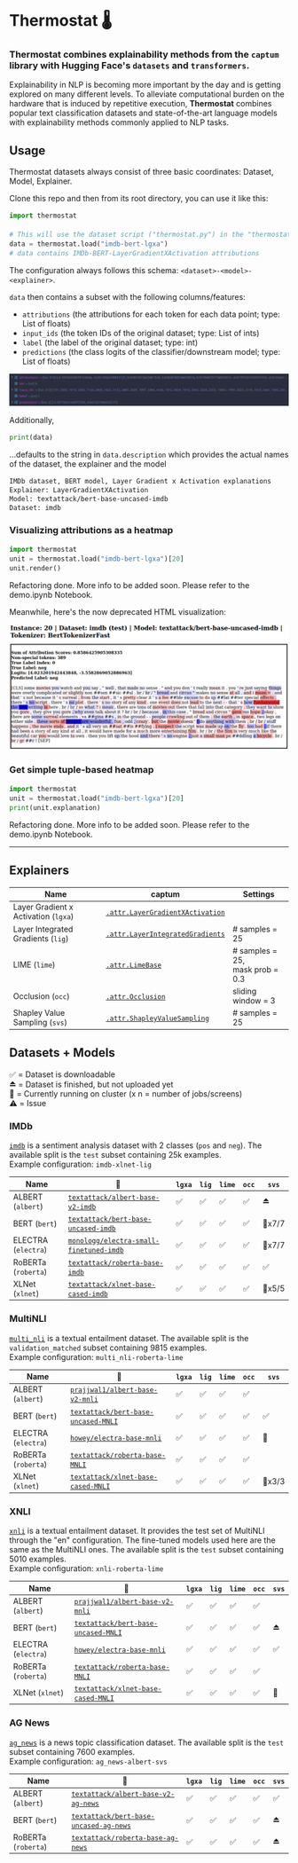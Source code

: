 # Thermostat 🌡️

### **Thermostat** combines explainability methods from the `captum` library with Hugging Face's `datasets` and `transformers`.

Explainability in NLP is becoming more important by the day and is getting explored on many different levels. To alleviate computational burden on the hardware that is induced by repetitive execution, **Thermostat** combines popular text classification datasets and state-of-the-art language models with explainability methods commonly applied to NLP tasks.


## Usage

Thermostat datasets always consist of three basic coordinates: Dataset, Model, Explainer.

Clone this repo and then from its root directory, you can use it like this:

```python
import thermostat

# This will use the dataset script ("thermostat.py") in the "thermostat" directory
data = thermostat.load("imdb-bert-lgxa")
# data contains IMDb-BERT-LayerGradientXActivation attributions
```

The configuration always follows this schema: `<dataset>-<model>-<explainer>`.

`data` then contains a subset with the following columns/features:
* `attributions` (the attributions for each token for each data point; type: List of floats)
* `input_ids` (the token IDs of the original dataset; type: List of ints)
* `label` (the label of the original dataset; type: int)
* `predictions` (the class logits of the classifier/downstream model; type: List of floats)  

![instance-contents](figures/instance-contents.png)


Additionally,
```python
print(data)
```
...defaults to the string in `data.description` which provides the actual names of the dataset, the explainer and the model
```
IMDb dataset, BERT model, Layer Gradient x Activation explanations
Explainer: LayerGradientXActivation
Model: textattack/bert-base-uncased-imdb
Dataset: imdb
```


### Visualizing attributions as a heatmap

```python
import thermostat
unit = thermostat.load("imdb-bert-lgxa")[20]
unit.render()
```

Refactoring done. More info to be added soon. Please refer to the demo.ipynb Notebook.

Meanwhile, here's the now deprecated HTML visualization:

![heatmap-html](figures/heatmap-html.png)


### Get simple tuple-based heatmap

```python
import thermostat
unit = thermostat.load("imdb-bert-lgxa")[20]
print(unit.explanation)
```

Refactoring done. More info to be added soon. Please refer to the demo.ipynb Notebook.


---

## Explainers
Name | captum | Settings
--- | --- | ---
Layer Gradient x Activation (`lgxa`) | [`.attr.LayerGradientXActivation`](https://captum.ai/api/layer.html#layer-gradient-x-activation) |
Layer Integrated Gradients (`lig`) | [`.attr.LayerIntegratedGradients`](https://captum.ai/api/layer.html#layer-integrated-gradients) | # samples = 25
LIME (`lime`) | [`.attr.LimeBase`](https://captum.ai/api/lime.html) | # samples = 25, <br>mask prob = 0.3
Occlusion (`occ`) | [`.attr.Occlusion`](https://captum.ai/api/occlusion.html) | sliding window = 3
Shapley Value Sampling (`svs`) | [`.attr.ShapleyValueSampling`](https://captum.ai/api/shapley_value_sampling.html) | # samples = 25


## Datasets + Models

✅ = Dataset is downloadable  
⏏️ = Dataset is finished, but not uploaded yet  
🔄 = Currently running on cluster (x n = number of jobs/screens)  
⚠️ = Issue  

### IMDb

[`imdb`](https://huggingface.co/datasets/viewer/?dataset=imdb) is a sentiment analysis dataset with 2 classes (`pos` and `neg`). The available split is the `test` subset containing 25k examples.  
Example configuration: `imdb-xlnet-lig`

Name | 🤗 | `lgxa` | `lig` | `lime` | `occ` | `svs`  
--- | --- | --- | --- | --- | --- | ---
ALBERT (`albert`) | [`textattack/albert-base-v2-imdb`](https://huggingface.co/textattack/albert-base-v2-imdb) | ✅ | ✅ | ✅ | ✅ | ⏏️
BERT (`bert`) | [`textattack/bert-base-uncased-imdb`](https://huggingface.co/textattack/bert-base-uncased-imdb) | ✅ | ✅ | ✅ | ✅ | 🔄x7/7
ELECTRA (`electra`) | [`monologg/electra-small-finetuned-imdb`](https://huggingface.co/monologg/electra-small-finetuned-imdb) | ✅ | ✅ | ✅ | ✅ | 🔄x7/7
RoBERTa (`roberta`) | [`textattack/roberta-base-imdb`](https://huggingface.co/textattack/roberta-base-imdb) | ✅ | ✅ | ✅ | ✅ | ✅
XLNet (`xlnet`) | [`textattack/xlnet-base-cased-imdb`](https://huggingface.co/textattack/xlnet-base-cased-imdb) | ✅ | ✅ | ✅ | ✅ | 🔄x5/5


### MultiNLI

[`multi_nli`](https://huggingface.co/datasets/viewer/?dataset=multi_nli) is a textual entailment dataset. The available split is the `validation_matched` subset containing 9815 examples.  
Example configuration: `multi_nli-roberta-lime`

Name | 🤗 | `lgxa` | `lig` | `lime` | `occ` | `svs`
--- | --- | --- | --- | --- | --- | ---
ALBERT (`albert`) | [`prajjwal1/albert-base-v2-mnli`](https://huggingface.co/prajjwal1/albert-base-v2-mnli) | ✅ | ✅ | ✅ | ✅
BERT (`bert`) | [`textattack/bert-base-uncased-MNLI`](https://huggingface.co/textattack/bert-base-uncased-MNLI) | ✅ | ✅ | ✅ | ✅ | ✅
ELECTRA (`electra`) | [`howey/electra-base-mnli`](https://huggingface.co/howey/electra-base-mnli) | ✅ | ✅ | ✅ | ✅ | 🔄
RoBERTa (`roberta`) | [`textattack/roberta-base-MNLI`](https://huggingface.co/textattack/roberta-base-MNLI) | ✅ | ✅ | ✅ | ✅
XLNet (`xlnet`) | [`textattack/xlnet-base-cased-MNLI`](https://huggingface.co/textattack/xlnet-base-cased-MNLI) | ✅ | ✅ | ✅ | ✅ | 🔄x3/3


### XNLI

[`xnli`](https://huggingface.co/datasets/viewer/?dataset=xnli) is a textual entailment dataset. It provides the test set of MultiNLI through the "en" configuration. The fine-tuned models used here are the same as the MultiNLI ones. The available split is the `test` subset containing 5010 examples.  
Example configuration: `xnli-roberta-lime`

Name | 🤗 | `lgxa` | `lig` | `lime` | `occ` | `svs`
--- | --- | --- | --- | --- | --- | ---
ALBERT (`albert`) | [`prajjwal1/albert-base-v2-mnli`](https://huggingface.co/prajjwal1/albert-base-v2-mnli) | ✅ | ✅ | ✅ | ✅
BERT (`bert`) | [`textattack/bert-base-uncased-MNLI`](https://huggingface.co/textattack/bert-base-uncased-MNLI) | ✅ | ✅ | ✅ | ✅ | ⏏️
ELECTRA (`electra`) | [`howey/electra-base-mnli`](https://huggingface.co/howey/electra-base-mnli) | ✅ | ✅ | ✅ | ✅ | ✅
RoBERTa (`roberta`) | [`textattack/roberta-base-MNLI`](https://huggingface.co/textattack/roberta-base-MNLI) | ✅ | ✅ | ✅ | ✅
XLNet (`xlnet`) | [`textattack/xlnet-base-cased-MNLI`](https://huggingface.co/textattack/xlnet-base-cased-MNLI) | ✅ | ✅ | ✅ | ✅ | 🔄


### AG News

[`ag_news`](https://huggingface.co/datasets/viewer/?dataset=ag_news) is a news topic classification dataset. The available split is the `test` subset containing 7600 examples.  
Example configuration: `ag_news-albert-svs`

Name | 🤗 | `lgxa` | `lig` | `lime` | `occ` | `svs`
--- | --- | --- | --- | --- | --- | ---
ALBERT (`albert`) | [`textattack/albert-base-v2-ag-news`](https://huggingface.co/textattack/albert-base-v2-ag-news) | ✅ | ✅ | ✅ | ✅ | ✅
BERT (`bert`) | [`textattack/bert-base-uncased-ag-news`](https://huggingface.co/textattack/bert-base-uncased-ag-news) | ✅ | ✅ | ✅ | ✅ | ⏏️
RoBERTa (`roberta`) | [`textattack/roberta-base-ag-news`](https://huggingface.co/textattack/roberta-base-ag-news) | ✅ | ✅ | ✅ | ✅ | ⏏️
